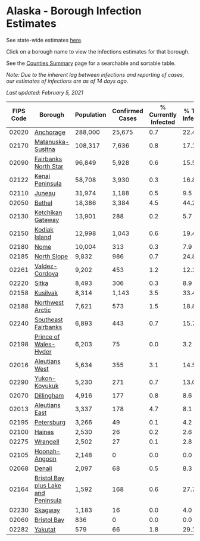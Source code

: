 # Alaska - Borough Infection Estimates

See state-wide estimates [here](/infections/us-ak).

Click on a borough name to view the infections estimates for that borough.

See the [Counties Summary](/infections/summary-counties) page for a searchable and sortable table.

*Note: Due to the inherent lag between infections and reporting of cases, our estimates of infections are as of 14 days ago.*

*Last updated: February 5, 2021*

|   FIPS Code |                                                                    Borough |   Population |   Confirmed Cases |   % Currently Infected |   % Total Infected |
|-------------|----------------------------------------------------------------------------|--------------|-------------------|------------------------|--------------------|
|       02020 |                                                     [Anchorage](anchorage) |      288,000 |            25,675 |                    0.7 |               22.4 |
|       02170 |                                     [Matanuska-Susitna](matanuska-susitna) |      108,317 |             7,636 |                    0.8 |               17.1 |
|       02090 |                               [Fairbanks North Star](fairbanks-north-star) |       96,849 |             5,928 |                    0.6 |               15.5 |
|       02122 |                                         [Kenai Peninsula](kenai-peninsula) |       58,708 |             3,930 |                    0.3 |               16.8 |
|       02110 |                                                           [Juneau](juneau) |       31,974 |             1,188 |                    0.5 |                9.5 |
|       02050 |                                                           [Bethel](bethel) |       18,386 |             3,384 |                    4.5 |               44.2 |
|       02130 |                                     [Ketchikan Gateway](ketchikan-gateway) |       13,901 |               288 |                    0.2 |                5.7 |
|       02150 |                                             [Kodiak Island](kodiak-island) |       12,998 |             1,043 |                    0.6 |               19.4 |
|       02180 |                                                               [Nome](nome) |       10,004 |               313 |                    0.3 |                7.9 |
|       02185 |                                                 [North Slope](north-slope) |        9,832 |               986 |                    0.7 |               24.8 |
|       02261 |                                           [Valdez-Cordova](valdez-cordova) |        9,202 |               453 |                    1.2 |               12.1 |
|       02220 |                                                             [Sitka](sitka) |        8,493 |               306 |                    0.3 |                8.9 |
|       02158 |                                                       [Kusilvak](kusilvak) |        8,314 |             1,143 |                    3.5 |               33.4 |
|       02188 |                                       [Northwest Arctic](northwest-arctic) |        7,621 |               573 |                    1.5 |               18.8 |
|       02240 |                                 [Southeast Fairbanks](southeast-fairbanks) |        6,893 |               443 |                    0.7 |               15.7 |
|       02198 |                             [Prince of Wales-Hyder](prince-of-wales-hyder) |        6,203 |                75 |                    0.0 |                3.2 |
|       02016 |                                           [Aleutians West](aleutians-west) |        5,634 |               355 |                    3.1 |               14.5 |
|       02290 |                                             [Yukon-Koyukuk](yukon-koyukuk) |        5,230 |               271 |                    0.7 |               13.0 |
|       02070 |                                                   [Dillingham](dillingham) |        4,916 |               177 |                    0.8 |                8.6 |
|       02013 |                                           [Aleutians East](aleutians-east) |        3,337 |               178 |                    4.7 |                8.1 |
|       02195 |                                                   [Petersburg](petersburg) |        3,266 |                49 |                    0.1 |                4.2 |
|       02100 |                                                           [Haines](haines) |        2,530 |                26 |                    0.2 |                2.6 |
|       02275 |                                                       [Wrangell](wrangell) |        2,502 |                27 |                    0.1 |                2.8 |
|       02105 |                                             [Hoonah-Angoon](hoonah-angoon) |        2,148 |                 0 |                    0.0 |                0.0 |
|       02068 |                                                           [Denali](denali) |        2,097 |                68 |                    0.5 |                8.3 |
|       02164 | [Bristol Bay plus Lake and Peninsula](bristol-bay-plus-lake-and-peninsula) |        1,592 |               168 |                    0.6 |               27.7 |
|       02230 |                                                         [Skagway](skagway) |        1,183 |                16 |                    0.0 |                4.0 |
|       02060 |                                                 [Bristol Bay](bristol-bay) |          836 |                 0 |                    0.0 |                0.0 |
|       02282 |                                                         [Yakutat](yakutat) |          579 |                66 |                    1.8 |               29.1 |